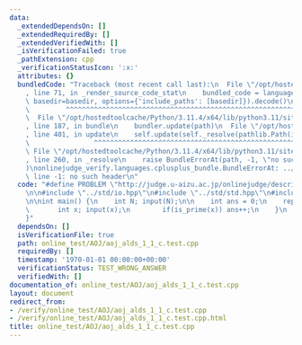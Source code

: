 ```yaml
---
data:
  _extendedDependsOn: []
  _extendedRequiredBy: []
  _extendedVerifiedWith: []
  _isVerificationFailed: true
  _pathExtension: cpp
  _verificationStatusIcon: ':x:'
  attributes: {}
  bundledCode: "Traceback (most recent call last):\n  File \"/opt/hostedtoolcache/Python/3.11.4/x64/lib/python3.11/site-packages/onlinejudge_verify/documentation/build.py\"\
    , line 71, in _render_source_code_stat\n    bundled_code = language.bundle(stat.path,\
    \ basedir=basedir, options={'include_paths': [basedir]}).decode()\n          \
    \         ^^^^^^^^^^^^^^^^^^^^^^^^^^^^^^^^^^^^^^^^^^^^^^^^^^^^^^^^^^^^^^^^^^^^^^^^^^^^^^^^^\n\
    \  File \"/opt/hostedtoolcache/Python/3.11.4/x64/lib/python3.11/site-packages/onlinejudge_verify/languages/cplusplus.py\"\
    , line 187, in bundle\n    bundler.update(path)\n  File \"/opt/hostedtoolcache/Python/3.11.4/x64/lib/python3.11/site-packages/onlinejudge_verify/languages/cplusplus_bundle.py\"\
    , line 401, in update\n    self.update(self._resolve(pathlib.Path(included), included_from=path))\n\
    \                ^^^^^^^^^^^^^^^^^^^^^^^^^^^^^^^^^^^^^^^^^^^^^^^^^^^^^^^^^\n \
    \ File \"/opt/hostedtoolcache/Python/3.11.4/x64/lib/python3.11/site-packages/onlinejudge_verify/languages/cplusplus_bundle.py\"\
    , line 260, in _resolve\n    raise BundleErrorAt(path, -1, \"no such header\"\
    )\nonlinejudge_verify.languages.cplusplus_bundle.BundleErrorAt: ../std/io.hpp:\
    \ line -1: no such header\n"
  code: "#define PROBLEM \"http://judge.u-aizu.ac.jp/onlinejudge/description.jsp?id=ALDS1_1_C\"\
    \n\n#include \"../std/io.hpp\"\n#include \"../std/std.hpp\"\n#include \"../math/number_theory/is_prime.hpp\"\
    \n\nint main() {\n    int N; input(N);\n\n    int ans = 0;\n    rep(i, N){\n \
    \       int x; input(x);\n        if(is_prime(x)) ans++;\n    }\n    print(ans);\n\
    }"
  dependsOn: []
  isVerificationFile: true
  path: online_test/AOJ/aoj_alds_1_1_c.test.cpp
  requiredBy: []
  timestamp: '1970-01-01 00:00:00+00:00'
  verificationStatus: TEST_WRONG_ANSWER
  verifiedWith: []
documentation_of: online_test/AOJ/aoj_alds_1_1_c.test.cpp
layout: document
redirect_from:
- /verify/online_test/AOJ/aoj_alds_1_1_c.test.cpp
- /verify/online_test/AOJ/aoj_alds_1_1_c.test.cpp.html
title: online_test/AOJ/aoj_alds_1_1_c.test.cpp
---
```

